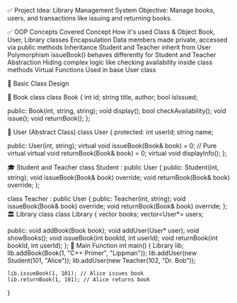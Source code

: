 ✅ Project Idea: Library Management System
Objective: Manage books, users, and transactions like issuing and returning books.

✅ OOP Concepts Covered
  Concept	How it's used
Class & Object	Book, User, Library classes
Encapsulation	Data members made private, accessed via public methods
Inheritance	Student and Teacher inherit from User
Polymorphism	issueBook() behaves differently for Student and Teacher
Abstraction	Hiding complex logic like checking availability inside class methods
Virtual Functions	Used in base User class

🔧 Basic Class Design

📘 Book class
class Book {
    int id;
    string title, author;
    bool isIssued;

public:
    Book(int, string, string);
    void display();
    bool checkAvailability();
    void issue();
    void returnBook();
};

🏫 User (Abstract Class)
class User {
protected:
    int userId;
    string name;

public:
    User(int, string);
    virtual void issueBook(Book& book) = 0;  // Pure virtual
    virtual void returnBook(Book& book) = 0;
    virtual void displayInfo();
};

🎓 Student and  Teacher
class Student : public User {
public:
    Student(int, string);
    void issueBook(Book& book) override;
    void returnBook(Book& book) override;
};

class Teacher : public User {
public:
    Teacher(int, string);
    void issueBook(Book& book) override;
    void returnBook(Book& book) override;
};
🏛️ Library class
class Library {
    vector<Book> books;
    vector<User*> users;

public:
    void addBook(Book book);
    void addUser(User* user);
    void showBooks();
    void issueBook(int bookId, int userId);
    void returnBook(int bookId, int userId);
};
🚀 Main Function
int main() {
    Library lib;
    lib.addBook(Book(1, "C++ Primer", "Lippman"));
    lib.addUser(new Student(101, "Alice"));
    lib.addUser(new Teacher(102, "Dr. Bob"));

    lib.issueBook(1, 101); // Alice issues book
    lib.returnBook(1, 101); // Alice returns book
}

